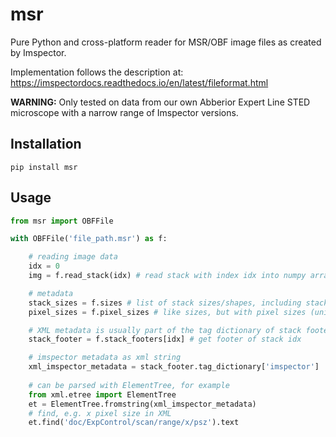 # msr

Pure Python and cross-platform reader for MSR/OBF image files as created by Imspector.

Implementation follows the description at: https://imspectordocs.readthedocs.io/en/latest/fileformat.html

**WARNING:** Only tested on data from our own Abberior Expert Line STED microscope with a narrow range of Imspector versions.

## Installation

```
pip install msr
```

## Usage

```python
from msr import OBFFile

with OBFFile('file_path.msr') as f:

    # reading image data
    idx = 0
    img = f.read_stack(idx) # read stack with index idx into numpy array

    # metadata
    stack_sizes = f.sizes # list of stack sizes/shapes, including stack and dimension names
    pixel_sizes = f.pixel_sizes # like sizes, but with pixel sizes (unit: meters)

    # XML metadata is usually part of the tag dictionary of stack footer
    stack_footer = f.stack_footers[idx] # get footer of stack idx

    # imspector metadata as xml string
    xml_imspector_metadata = stack_footer.tag_dictionary['imspector']
    
    # can be parsed with ElementTree, for example
    from xml.etree import ElementTree    
    et = ElementTree.fromstring(xml_imspector_metadata)
    # find, e.g. x pixel size in XML
    et.find('doc/ExpControl/scan/range/x/psz').text

```